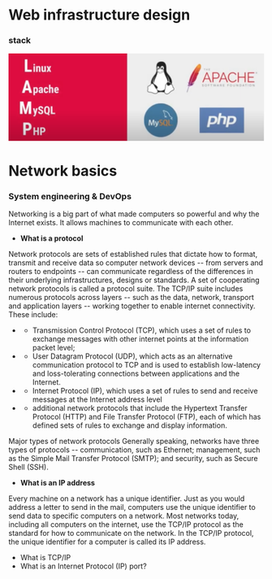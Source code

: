 # Web infrastructure design
### stack
![alt text](lamp.png)


# Network basics
### System engineering & DevOps

Networking is a big part of what made computers so powerful and why the Internet exists. It allows machines to communicate with each other.

+ **What is a protocol**

Network protocols are sets of established rules that dictate how to format, transmit and receive data so computer network devices -- from servers and routers to endpoints -- can communicate regardless of the differences in their underlying infrastructures, designs or standards.
A set of cooperating network protocols is called a protocol suite. The TCP/IP suite includes numerous protocols across layers -- such as the data, network, transport and application layers -- working together to enable internet connectivity. These include:

+  + Transmission Control Protocol (TCP), which uses a set of rules to exchange messages with other internet points at the information packet level;
+  + User Datagram Protocol (UDP), which acts as an alternative communication protocol to TCP and is used to establish low-latency and loss-tolerating connections between applications and the Internet.
+  + Internet Protocol (IP), which uses a set of rules to send and receive messages at the Internet address level
+  + additional network protocols that include the Hypertext Transfer Protocol (HTTP) and File Transfer Protocol (FTP), each of which has defined sets of rules to exchange and display information.
  
Major types of network protocols
Generally speaking, networks have three types of protocols -- communication, such as Ethernet; management, such as the Simple Mail Transfer Protocol (SMTP); and security, such as Secure Shell (SSH).



+ **What is an IP address**

Every machine on a network has a unique identifier. Just as you would address a letter to send in the mail, computers use the unique identifier to send data to specific computers on a network. Most networks today, including all computers on the internet, use the TCP/IP protocol as the standard for how to communicate on the network. In the TCP/IP protocol, the unique identifier for a computer is called its IP address.


+ What is TCP/IP
+ What is an Internet Protocol (IP) port?

